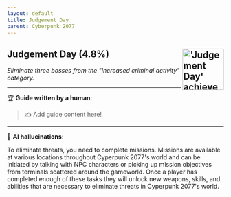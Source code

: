 ```yaml
---
layout: default
title: Judgement Day
parent: Cyberpunk 2077
---
```


## Judgement Day (4.8%) <img align="right" src="https://cdn.cloudflare.steamstatic.com/steamcommunity/public/images/apps/1091500/dffa26250fa32ba85772c75eec4fd7d8765fe157.jpg" alt="'Judgement Day' achievement icon" width="96" height="96">

_Eliminate three bosses from the "Increased criminal activity" category._

---

:trophy: **Guide written by a human**:

> :writing_hand: Add guide content here!

---

:robot: **AI hallucinations**:

To eliminate threats, you need to complete missions. Missions are available at various locations throughout Cyperpunk 2077's world and can be initiated by talking with NPC characters or picking up mission objectives from terminals scattered around the gameworld. Once a player has completed enough of these tasks they will unlock new weapons, skills, and abilities that are necessary to eliminate threats in Cyperpunk 2077's world.
